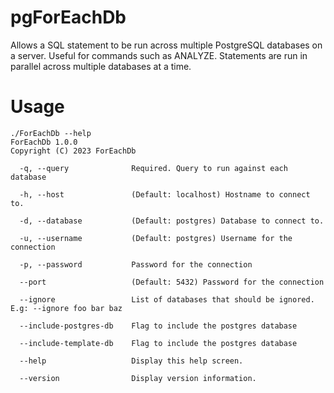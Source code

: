 # pgForEachDb
Allows a SQL statement to be run across multiple PostgreSQL databases on a server. Useful for commands such as ANALYZE.  Statements are run in parallel across multiple databases at a time.

# Usage
```
./ForEachDb --help
ForEachDb 1.0.0
Copyright (C) 2023 ForEachDb

  -q, --query              Required. Query to run against each database

  -h, --host               (Default: localhost) Hostname to connect to.

  -d, --database           (Default: postgres) Database to connect to.

  -u, --username           (Default: postgres) Username for the connection

  -p, --password           Password for the connection

  --port                   (Default: 5432) Password for the connection

  --ignore                 List of databases that should be ignored. E.g: --ignore foo bar baz

  --include-postgres-db    Flag to include the postgres database

  --include-template-db    Flag to include the postgres database

  --help                   Display this help screen.

  --version                Display version information.
```
